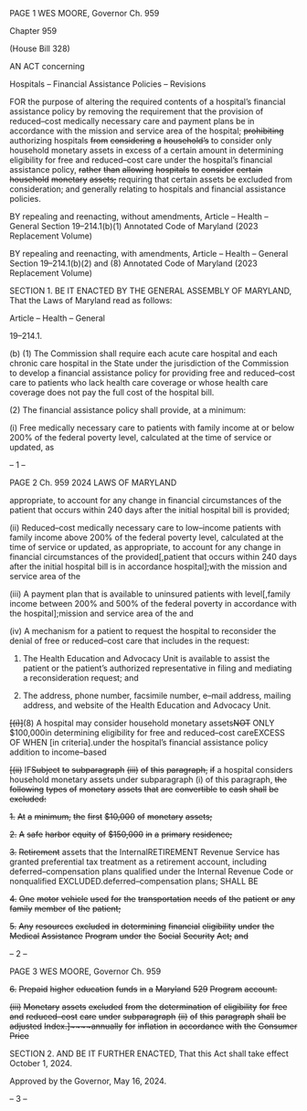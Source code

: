 PAGE 1
WES MOORE, Governor Ch. 959

Chapter 959

(House Bill 328)

AN ACT concerning

Hospitals – Financial Assistance Policies – Revisions

FOR the purpose of altering the required contents of a hospital’s financial assistance policy
by removing the requirement that the provision of reduced–cost medically necessary
care and payment plans be in accordance with the mission and service area of the
hospital; ~~prohibiting~~ authorizing hospitals ~~from~~ ~~considering~~ ~~a~~ ~~household’s~~ to consider
only household monetary assets in excess of a certain amount in determining
eligibility for free and reduced–cost care under the hospital’s financial assistance
policy, ~~rather~~ ~~than~~ ~~allowing~~ ~~hospitals~~ ~~to~~ ~~consider~~ ~~certain~~ ~~household~~ ~~monetary~~ ~~assets;~~
requiring that certain assets be excluded from consideration; and generally relating
to hospitals and financial assistance policies.

BY repealing and reenacting, without amendments,
Article – Health – General
Section 19–214.1(b)(1)
Annotated Code of Maryland
(2023 Replacement Volume)

BY repealing and reenacting, with amendments,
Article – Health – General
Section 19–214.1(b)(2) and (8)
Annotated Code of Maryland
(2023 Replacement Volume)

SECTION 1. BE IT ENACTED BY THE GENERAL ASSEMBLY OF MARYLAND,
That the Laws of Maryland read as follows:

Article – Health – General

19–214.1.

(b) (1) The Commission shall require each acute care hospital and each chronic
care hospital in the State under the jurisdiction of the Commission to develop a financial
assistance policy for providing free and reduced–cost care to patients who lack health care
coverage or whose health care coverage does not pay the full cost of the hospital bill.

(2) The financial assistance policy shall provide, at a minimum:

(i) Free medically necessary care to patients with family income at
or below 200% of the federal poverty level, calculated at the time of service or updated, as

– 1 –

PAGE 2
Ch. 959 2024 LAWS OF MARYLAND

appropriate, to account for any change in financial circumstances of the patient that occurs
within 240 days after the initial hospital bill is provided;

(ii) Reduced–cost medically necessary care to low–income patients
with family income above 200% of the federal poverty level, calculated at the time of service
or updated, as appropriate, to account for any change in financial circumstances of the
provided[,patient that occurs within 240 days after the initial hospital bill is in accordance
hospital];with the mission and service area of the

(iii) A payment plan that is available to uninsured patients with
level[,family income between 200% and 500% of the federal poverty in accordance with the
hospital];mission and service area of the and

(iv) A mechanism for a patient to request the hospital to reconsider
the denial of free or reduced–cost care that includes in the request:

1. The Health Education and Advocacy Unit is available to
assist the patient or the patient’s authorized representative in filing and mediating a
reconsideration request; and

2. The address, phone number, facsimile number, e–mail
address, mailing address, and website of the Health Education and Advocacy Unit.

~~[(i)]~~(8) A hospital may consider household monetary assets~~NOT~~ ONLY
$100,000in determining eligibility for free and reduced–cost careEXCESS OF WHEN
[in criteria].under the hospital’s financial assistance policy addition to income–based

~~[(ii)~~ IF~~Subject~~ ~~to~~ ~~subparagraph~~ ~~(iii)~~ ~~of~~ ~~this~~ ~~paragraph,~~ ~~if~~ a hospital
considers household monetary assets under subparagraph (i) of this paragraph, ~~the~~
~~following~~ ~~types~~ ~~of~~ ~~monetary~~ ~~assets~~ ~~that~~ ~~are~~ ~~convertible~~ ~~to~~ ~~cash~~ ~~shall~~ ~~be~~ ~~excluded:~~

~~1.~~ ~~At~~ ~~a~~ ~~minimum,~~ ~~the~~ ~~first~~ ~~$10,000~~ ~~of~~ ~~monetary~~ ~~assets;~~

~~2.~~ ~~A~~ ~~safe~~ ~~harbor~~ ~~equity~~ ~~of~~ ~~$150,000~~ ~~in~~ ~~a~~ ~~primary~~ ~~residence;~~

~~3.~~ ~~Retirement~~ assets that the InternalRETIREMENT
Revenue Service has granted preferential tax treatment as a retirement account, including
deferred–compensation plans qualified under the Internal Revenue Code or nonqualified
EXCLUDED.deferred–compensation plans; SHALL BE

~~4.~~ ~~One~~ ~~motor~~ ~~vehicle~~ ~~used~~ ~~for~~ ~~the~~ ~~transportation~~ ~~needs~~ ~~of~~ ~~the~~
~~patient~~ ~~or~~ ~~any~~ ~~family~~ ~~member~~ ~~of~~ ~~the~~ ~~patient;~~

~~5.~~ ~~Any~~ ~~resources~~ ~~excluded~~ ~~in~~ ~~determining~~ ~~financial~~ ~~eligibility~~
~~under~~ ~~the~~ ~~Medical~~ ~~Assistance~~ ~~Program~~ ~~under~~ ~~the~~ ~~Social~~ ~~Security~~ ~~Act;~~ ~~and~~

– 2 –

PAGE 3
WES MOORE, Governor Ch. 959

~~6.~~ ~~Prepaid~~ ~~higher~~ ~~education~~ ~~funds~~ ~~in~~ ~~a~~ ~~Maryland~~ ~~529~~
~~Program~~ ~~account.~~

~~(iii)~~ ~~Monetary~~ ~~assets~~ ~~excluded~~ ~~from~~ ~~the~~ ~~determination~~ ~~of~~ ~~eligibility~~
~~for~~ ~~free~~ ~~and~~ ~~reduced–cost~~ ~~care~~ ~~under~~ ~~subparagraph~~ ~~(ii)~~ ~~of~~ ~~this~~ ~~paragraph~~ ~~shall~~ ~~be~~ ~~adjusted~~
~~Index.]~~~~annually~~ ~~for~~ ~~inflation~~ ~~in~~ ~~accordance~~ ~~with~~ ~~the~~ ~~Consumer~~ ~~Price~~

SECTION 2. AND BE IT FURTHER ENACTED, That this Act shall take effect
October 1, 2024.

Approved by the Governor, May 16, 2024.

– 3 –